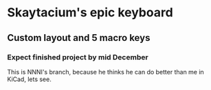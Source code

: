 # Skaytacium's epic keyboard

## Custom layout and 5 macro keys

### Expect finished project by mid December

This is NNNI's branch, because he thinks he can do better than me in KiCad, lets see.
